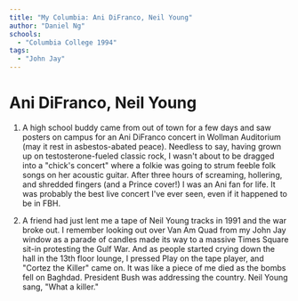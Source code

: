 ```yaml
---
title: "My Columbia: Ani DiFranco, Neil Young"
author: "Daniel Ng"
schools:
  - "Columbia College 1994"
tags:
  - "John Jay"
---
```


# Ani DiFranco, Neil Young

1.  A high school buddy came from out of town for a few days and saw posters on campus for an Ani DiFranco concert in Wollman Auditorium (may it rest in asbestos-abated peace).  Needless to say, having grown up on testosterone-fueled classic rock, I wasn't about to be dragged into a "chick's concert" where a folkie was going to strum feeble folk songs on her acoustic guitar.  After three hours of screaming, hollering, and shredded fingers (and a Prince cover!) I was an Ani fan for life.  It was probably the best live concert I've ever seen, even if it happened to be in FBH.

2.  A friend had just lent me a tape of Neil Young tracks in 1991 and the war broke out.  I remember looking out over Van Am Quad from my John Jay window as a parade of candles made its way to a massive Times Square sit-in protesting the Gulf War.  And as people started crying down the hall in the 13th floor lounge, I pressed Play on the tape player, and "Cortez the Killer" came on.  It was like a piece of me died as the bombs fell on Baghdad.  President Bush was addressing the country.  Neil Young sang, "What a killer."
